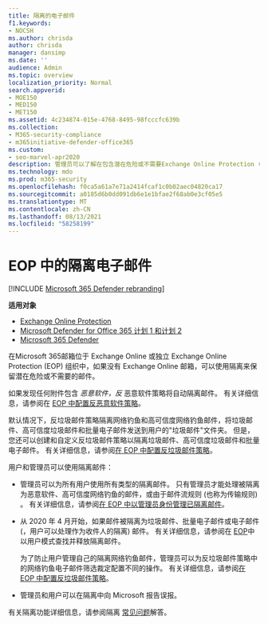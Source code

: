 ```yaml
---
title: 隔离的电子邮件
f1.keywords:
- NOCSH
ms.author: chrisda
author: chrisda
manager: dansimp
ms.date: ''
audience: Admin
ms.topic: overview
localization_priority: Normal
search.appverid:
- MOE150
- MED150
- MET150
ms.assetid: 4c234874-015e-4768-8495-98fcccfc639b
ms.collection:
- M365-security-compliance
- m365initiative-defender-office365
ms.custom:
- seo-marvel-apr2020
description: 管理员可以了解在包含潜在危险或不需要Exchange Online Protection (的 EOP) 隔离邮件。
ms.technology: mdo
ms.prod: m365-security
ms.openlocfilehash: f0ca5a61a7e71a2414fcaf1c0b02aec04820ca17
ms.sourcegitcommit: a0185d6b0dd091db6e1e1bfae2f68ab0e3cf05e5
ms.translationtype: MT
ms.contentlocale: zh-CN
ms.lasthandoff: 08/13/2021
ms.locfileid: "58258199"
---
```

# <a name="quarantined-email-messages-in-eop"></a>EOP 中的隔离电子邮件

[!INCLUDE [Microsoft 365 Defender rebranding](../includes/microsoft-defender-for-office.md)]

**适用对象**
- [Exchange Online Protection](exchange-online-protection-overview.md)
- [Microsoft Defender for Office 365 计划 1 和计划 2](defender-for-office-365.md)
- [Microsoft 365 Defender](../defender/microsoft-365-defender.md)

在Microsoft 365邮箱位于 Exchange Online 或独立 Exchange Online Protection (EOP) 组织中，如果没有 Exchange Online 邮箱，可以使用隔离来保留潜在危险或不需要的邮件。

如果发现任何附件包含 *恶意软件，反* 恶意软件策略将自动隔离邮件。 有关详细信息，请参阅在 [EOP 中配置反恶意软件策略](configure-anti-malware-policies.md)。

默认情况下，反垃圾邮件策略隔离网络钓鱼和高可信度网络钓鱼邮件，将垃圾邮件、高可信度垃圾邮件和批量电子邮件发送到用户的"垃圾邮件"文件夹。 但是，您还可以创建和自定义反垃圾邮件策略以隔离垃圾邮件、高可信度垃圾邮件和批量电子邮件。 有关详细信息，请参阅[在 EOP 中配置反垃圾邮件策略](configure-your-spam-filter-policies.md)。

用户和管理员可以使用隔离邮件：

- 管理员可以为所有用户使用所有类型的隔离邮件。 只有管理员才能处理被隔离为恶意软件、高可信度网络钓鱼的邮件，或由于邮件流规则 (也称为传输规则) 。 有关详细信息，请参阅[在 EOP 中以管理员身份管理已隔离邮件](manage-quarantined-messages-and-files.md)。

- 从 2020 年 4 月开始，如果邮件被隔离为垃圾邮件、批量电子邮件或电子邮件 (，用户可以处理作为收件人的隔离) 邮件。 有关详细信息，请参阅在 [EOP](find-and-release-quarantined-messages-as-a-user.md)中以用户模式查找并释放隔离邮件。

  为了防止用户管理自己的隔离网络钓鱼邮件，管理员可以为反垃圾邮件策略中的网络钓鱼电子邮件筛选裁定配置不同的操作。  有关详细信息，请参阅[在 EOP 中配置反垃圾邮件策略](configure-your-spam-filter-policies.md)。

- 管理员和用户可以在隔离中向 Microsoft 报告误报。

有关隔离功能详细信息，请参阅隔离 [常见问题](quarantine-faq.yml)解答。

